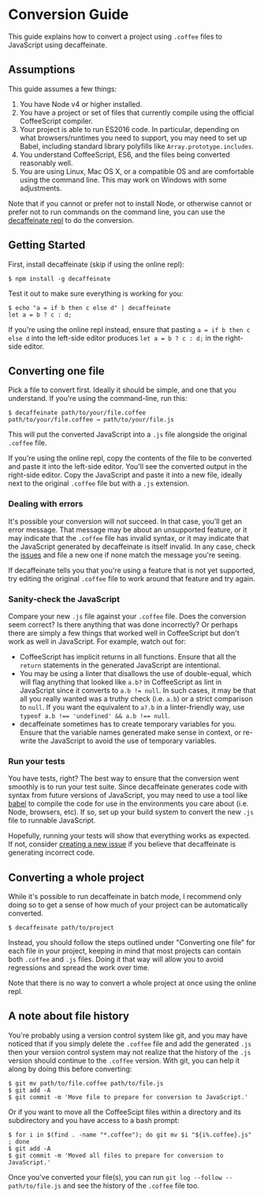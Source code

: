 # Conversion Guide

This guide explains how to convert a project using `.coffee` files to
JavaScript using decaffeinate.

## Assumptions

This guide assumes a few things:

1. You have Node v4 or higher installed.
1. You have a project or set of files that currently compile using the
   official CoffeeScript compiler.
1. Your project is able to run ES2016 code. In particular, depending on what
   browsers/runtimes you need to support, you may need to set up Babel,
   including standard library polyfills like `Array.prototype.includes`.
1. You understand CoffeeScript, ES6, and the files being converted
   reasonably well.
1. You are using Linux, Mac OS X, or a compatible OS and are comfortable
   using the command line. This may work on Windows with some
   adjustments.
   
Note that if you cannot or prefer not to install Node, or otherwise
cannot or prefer not to run commands on the command line, you can use
the [decaffeinate repl][repl] to do the conversion.

[repl]: http://decaffeinate.github.io/decaffeinate/repl/

## Getting Started

First, install decaffeinate (skip if using the online repl):

```
$ npm install -g decaffeinate
```

Test it out to make sure everything is working for you:

```
$ echo "a = if b then c else d" | decaffeinate
let a = b ? c : d;
```

If you're using the online repl instead, ensure that pasting
`a = if b then c else d` into the left-side editor produces
`let a = b ? c : d;` in the right-side editor.

## Converting one file

Pick a file to convert first. Ideally it should be simple, and one that
you understand. If you're using the command-line, run this:

```
$ decaffeinate path/to/your/file.coffee
path/to/your/file.coffee → path/to/your/file.js
```

This will put the converted JavaScript into a `.js` file alongside the
original `.coffee` file.

If you're using the online repl, copy the contents of the file to be
converted and paste it into the left-side editor. You'll see the
converted output in the right-side editor. Copy the JavaScript and paste
it into a new file, ideally next to the original `.coffee` file but with
a `.js` extension.

### Dealing with errors

It's possible your conversion will not succeed. In that case, you'll get
an error message. That message may be about an unsupported feature, or
it may indicate that the `.coffee` file has invalid syntax, or it may
indicate that the JavaScript generated by decaffeinate is itself
invalid. In any case, check the [issues][issues] and file a new one if
none match the message you're seeing.

[issues]: https://github.com/decaffeinate/decaffeinate/issues

If decaffeinate tells you that you're using a feature that is not yet
supported, try editing the original `.coffee` file to work around that
feature and try again.

### Sanity-check the JavaScript

Compare your new `.js` file against your `.coffee` file. Does the
conversion seem correct? Is there anything that was done incorrectly? Or
perhaps there are simply a few things that worked well in CoffeeScript
but don't work as well in JavaScript. For example, watch out for:

* CoffeeScript has implicit returns in all functions. Ensure that all
  the `return` statements in the generated JavaScript are intentional.
* You may be using a linter that disallows the use of double-equal,
  which will flag anything that looked like `a.b?` in CoffeeScript as
  lint in JavaScript since it converts to `a.b != null`. In such cases,
  it may be that all you really wanted was a truthy check (i.e. `a.b`)
  or a strict comparison to `null`. If you want the equivalent to `a?.b`
  in a linter-friendly way, use
  `typeof a.b !== 'undefined' && a.b !== null`.
* decaffeinate sometimes has to create temporary variables for you.
  Ensure that the variable names generated make sense in context, or
  re-write the JavaScript to avoid the use of temporary variables.

### Run your tests

You have tests, right? The best way to ensure that the conversion went
smoothly is to run your test suite. Since decaffeinate generates code
with syntax from future versions of JavaScript, you may need to use a
tool like [babel][babel] to compile the code for use in the environments
you care about (i.e. Node, browsers, etc). If so, set up your build
system to convert the new `.js` file to runnable JavaScript.

Hopefully, running your tests will show that everything works as
expected. If not, consider [creating a new issue][new-issue] if you
believe that decaffeinate is generating incorrect code.

[babel]: https://babeljs.io/
[new-issue]: https://github.com/decaffeinate/decaffeinate/issues/new

## Converting a whole project

While it's possible to run decaffeinate in batch mode, I recommend only
doing so to get a sense of how much of your project can be automatically
converted.

```
$ decaffeinate path/to/project
```

Instead, you should follow the steps outlined under "Converting one
file" for each file in your project, keeping in mind that most projects
can contain both `.coffee` and `.js` files. Doing it that way will allow
you to avoid regressions and spread the work over time.

Note that there is no way to convert a whole project at once using the
online repl.

## A note about file history

You're probably using a version control system like git, and you may
have noticed that if you simply delete the `.coffee` file and add the
generated `.js` then your version control system may not realize that
the history of the `.js` version should continue to the `.coffee`
version. With git, you can help it along by doing this before
converting:

```
$ git mv path/to/file.coffee path/to/file.js
$ git add -A
$ git commit -m 'Move file to prepare for conversion to JavaScript.'
```

Or if you want to move all the CoffeeScipt files within a directory and
its subdirectory and you have access to a bash prompt:

```
$ for i in $(find . -name "*.coffee"); do git mv $i "${i%.coffee}.js" ; done
$ git add -A
$ git commit -m 'Moved all files to prepare for conversion to JavaScript.'
```

Once you've converted your file(s), you can run `git log --follow --
path/to/file.js` and see the history of the `.coffee` file too.


